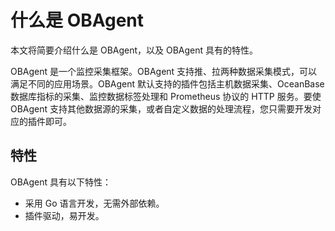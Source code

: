 # 什么是 OBAgent

本文将简要介绍什么是 OBAgent，以及 OBAgent 具有的特性。

OBAgent 是一个监控采集框架。OBAgent 支持推、拉两种数据采集模式，可以满足不同的应用场景。OBAgent 默认支持的插件包括主机数据采集、OceanBase 数据库指标的采集、监控数据标签处理和 Prometheus 协议的 HTTP 服务。要使 OBAgent 支持其他数据源的采集，或者自定义数据的处理流程，您只需要开发对应的插件即可。

## 特性

OBAgent 具有以下特性：

* 采用 Go 语言开发，无需外部依赖。
* 插件驱动，易开发。
